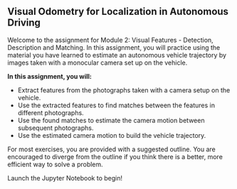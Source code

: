 ## Visual Odometry for Localization in Autonomous Driving

Welcome to the assignment for Module 2: Visual Features - Detection, Description and Matching. In this assignment, you will practice using the material you have learned to estimate an autonomous vehicle trajectory by images taken with a monocular camera set up on the vehicle.

**In this assignment, you will:**

- Extract features from the photographs taken with a camera setup on the vehicle.
- Use the extracted features to find matches between the features in different photographs.
- Use the found matches to estimate the camera motion between subsequent photographs.
- Use the estimated camera motion to build the vehicle trajectory.

For most exercises, you are provided with a suggested outline. You are encouraged to diverge from the outline if you think there is a better, more efficient way to solve a problem.

Launch the Jupyter Notebook to begin!